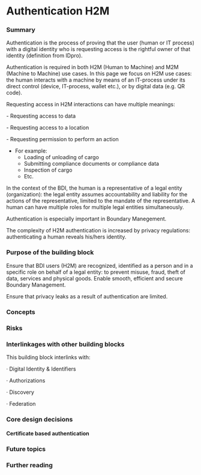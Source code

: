 # Authentication H2M

### Summary&#x20;

Authentication is the process of proving that the user (human or IT process) with a digital identity who is requesting access is the rightful owner of that identity (definition from IDpro).

Authentication is required in both H2M (Human to Machine) and M2M (Machine to Machine) use cases. In this page  we focus on H2M use cases: the human interacts with a machine by means of an IT-process under its direct control (device, IT-process, wallet etc.), or by digital data (e.g. QR code).

Requesting access in H2M interactions can have multiple meanings:

\-          Requesting access to data

\-          Requesting access to a location

\-          Requesting permission to perform an action

* For example:
  * Loading of unloading of cargo
  * Submitting compliance documents or compliance data
  * &#x20;Inspection of cargo
  * &#x20;Etc.

In the context of the BDI, the human is a representative of a legal entity  (organization): the legal entity assumes accountability and liability for the actions of the representative, limited to the mandate of the representative. A human can have multiple roles for multiple legal entities simultaneously.

Authentication is especially important in Boundary Manegement.

The complexity of H2M authentication is increased by privacy regulations: authenticating a human reveals his/hers identity.

### Purpose of the building block&#x20;

Ensure that BDI users (H2M) are recognized,  identified  as a person and in a specific role on behalf of a legal entity: to prevent misuse, fraud, theft of data, services and physical goods. Enable smooth,  efficient and secure Boundary Management.

Ensure that privacy leaks as a result of authentication are limited.

### Concepts&#x20;

### Risks&#x20;

### Interlinkages with other building blocks&#x20;

This building block interlinks with:

·         Digital Identity & Identifiers

·         Authorizations

·         Discovery

·         Federation



### Core design decisions&#x20;

#### Certificate based authentication

### Future topics

&#x20;

### Further reading
